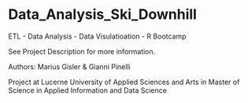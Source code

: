 # Data_Analysis_Ski_Downhill
ETL - Data Analysis - Data Visulatioation - R Bootcamp

See Project Description for more information.

Authors: Marius Gisler & Gianni Pinelli

Project at Lucerne University of Applied Sciences and Arts in Master of Science in Applied Information and Data Science


